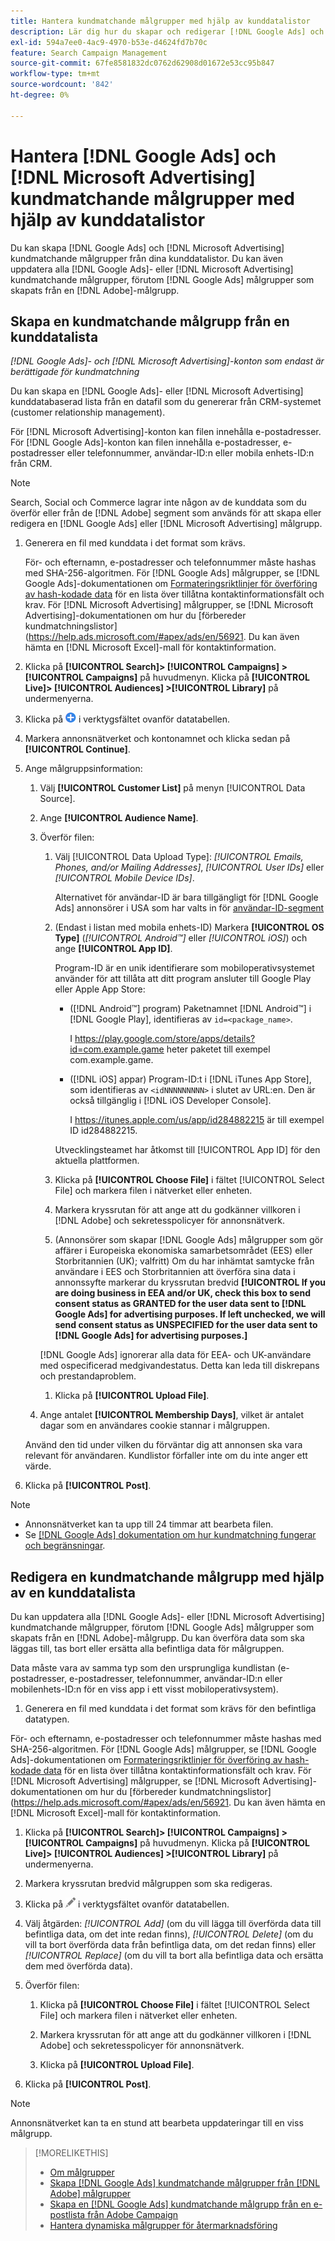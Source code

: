 ```yaml
---
title: Hantera kundmatchande målgrupper med hjälp av kunddatalistor
description: Lär dig hur du skapar och redigerar [!DNL Google Ads] och [!DNL Microsoft Advertising] kundmatchningar utifrån era kunddatalistor.
exl-id: 594a7ee0-4ac9-4970-b53e-d4624fd7b70c
feature: Search Campaign Management
source-git-commit: 67fe8581832dc0762d62908d01672e53cc95b847
workflow-type: tm+mt
source-wordcount: '842'
ht-degree: 0%

---
```


# Hantera [!DNL Google Ads] och [!DNL Microsoft Advertising] kundmatchande målgrupper med hjälp av kunddatalistor

Du kan skapa [!DNL Google Ads] och [!DNL Microsoft Advertising] kundmatchande målgrupper från dina kunddatalistor. Du kan även uppdatera alla [!DNL Google Ads]- eller [!DNL Microsoft Advertising] kundmatchande målgrupper, förutom [!DNL Google Ads] målgrupper som skapats från en [!DNL Adobe]-målgrupp.

## Skapa en kundmatchande målgrupp från en kunddatalista

*[!DNL Google Ads]- och [!DNL Microsoft Advertising]-konton som endast är berättigade för kundmatchning*

Du kan skapa en [!DNL Google Ads]- eller [!DNL Microsoft Advertising] kunddatabaserad lista från en datafil som du genererar från CRM-systemet (customer relationship management).

För [!DNL Microsoft Advertising]-konton kan filen innehålla e-postadresser. För [!DNL Google Ads]-konton kan filen innehålla e-postadresser, e-postadresser eller telefonnummer, användar-ID:n eller mobila enhets-ID:n från CRM.

>[!NOTE]
>
>Search, Social och Commerce lagrar inte någon av de kunddata som du överför eller från de [!DNL Adobe] segment som används för att skapa eller redigera en [!DNL Google Ads] eller [!DNL Microsoft Advertising] målgrupp.

1. Generera en fil med kunddata i det format som krävs.

   För- och efternamn, e-postadresser och telefonnummer måste hashas med SHA-256-algoritmen. <!-- Our UI says all, but GGL docs say don't hash user IDs and device IDs. --> För [!DNL Google Ads] målgrupper, se [!DNL Google Ads]-dokumentationen om [Formateringsriktlinjer för överföring av hash-kodade data](https://support.google.com/google-ads/answer/7476159) för en lista över tillåtna kontaktinformationsfält och krav. För [!DNL Microsoft Advertising] målgrupper, se [!DNL Microsoft Advertising]-dokumentationen om hur du [förbereder kundmatchningslistor](https://help.ads.microsoft.com/#apex/ads/en/56921. Du kan även hämta en [!DNL Microsoft Excel]-mall för kontaktinformation.

1. Klicka på **[!UICONTROL Search]> [!UICONTROL Campaigns] >[!UICONTROL Campaigns]** på huvudmenyn. Klicka på **[!UICONTROL Live]> [!UICONTROL Audiences] >[!UICONTROL Library]** på undermenyerna.

1. Klicka på ![Skapa](/help/search-social-commerce/assets/add.png "Skapa") i verktygsfältet ovanför datatabellen.

1. Markera annonsnätverket och kontonamnet och klicka sedan på **[!UICONTROL Continue]**.

1. Ange målgruppsinformation:

   1. Välj **[!UICONTROL Customer List]** på menyn [!UICONTROL Data Source].

   1. Ange **[!UICONTROL Audience Name]**.

   1. Överför filen:

      1. Välj [!UICONTROL Data Upload Type]: *[!UICONTROL Emails, Phones, and/or Mailing Addresses]*, *[!UICONTROL User IDs]* eller *[!UICONTROL Mobile Device IDs]*.

         Alternativet för användar-ID är bara tillgängligt för [!DNL Google Ads] annonsörer i USA som har valts in för [användar-ID-segment](https://support.google.com/google-ads/answer/9199250)

      1. (Endast i listan med mobila enhets-ID) Markera **[!UICONTROL OS Type]** (*[!UICONTROL Android™]* eller *[!UICONTROL iOS]*) och ange **[!UICONTROL App ID]**.

         Program-ID är en unik identifierare som mobiloperativsystemet använder för att tillåta att ditt program ansluter till Google Play eller Apple App Store:

         * ([!DNL Android™] program) Paketnamnet [!DNL Android™] i [!DNL Google Play], identifieras av `id=<package_name>`.

           I https://play.google.com/store/apps/details?id=com.example.game heter paketet till exempel com.example.game.

         * ([!DNL iOS] appar) Program-ID:t i [!DNL iTunes App Store], som identifieras av `<idNNNNNNNNN>` i slutet av URL:en. Den är också tillgänglig i [!DNL iOS Developer Console].

           I https://itunes.apple.com/us/app/id284882215 är till exempel ID id284882215.

         Utvecklingsteamet har åtkomst till [!UICONTROL App ID] för den aktuella plattformen.

      1. Klicka på **[!UICONTROL Choose File]** i fältet [!UICONTROL Select File] och markera filen i nätverket eller enheten.

      1. Markera kryssrutan för att ange att du godkänner villkoren i [!DNL Adobe] och sekretesspolicyer för annonsnätverk.

      1. (Annonsörer som skapar [!DNL Google Ads] målgrupper som gör affärer i Europeiska ekonomiska samarbetsområdet (EES) eller Storbritannien (UK); valfritt) Om du har inhämtat samtycke från användare i EES och Storbritannien att överföra sina data i annonssyfte markerar du kryssrutan bredvid **[!UICONTROL If you are doing business in EEA and/or UK, check this box to send consent status as GRANTED for the user data sent to [!DNL Google Ads] for advertising purposes. If left unchecked, we will send consent status as UNSPECIFIED for the user data sent to [!DNL Google Ads] for advertising purposes.]**

      [!DNL Google Ads] ignorerar alla data för EEA- och UK-användare med ospecificerad medgivandestatus. Detta kan leda till diskrepans och prestandaproblem.

      1. Klicka på **[!UICONTROL Upload File]**.

   1. Ange antalet **[!UICONTROL Membership Days]**, vilket är antalet dagar som en användares cookie stannar i målgruppen.

   Använd den tid under vilken du förväntar dig att annonsen ska vara relevant för användaren. Kundlistor förfaller inte om du inte anger ett värde.

1. Klicka på **[!UICONTROL Post]**.

>[!NOTE]
>
>* Annonsnätverket kan ta upp till 24 timmar att bearbeta filen.
>* Se [[!DNL Google Ads] dokumentation om hur kundmatchning fungerar och begränsningar](https://support.google.com/displayvideo/answer/9539301).

## Redigera en kundmatchande målgrupp med hjälp av en kunddatalista

Du kan uppdatera alla [!DNL Google Ads]- eller [!DNL Microsoft Advertising] kundmatchande målgrupper, förutom [!DNL Google Ads] målgrupper som skapats från en [!DNL Adobe]-målgrupp. Du kan överföra data som ska läggas till, tas bort eller ersätta alla befintliga data för målgruppen.

Data måste vara av samma typ som den ursprungliga kundlistan (e-postadresser, e-postadresser, telefonnummer, användar-ID:n eller mobilenhets-ID:n för en viss app i ett visst mobiloperativsystem).

1. Generera en fil med kunddata i det format som krävs för den befintliga datatypen.

För- och efternamn, e-postadresser och telefonnummer måste hashas med SHA-256-algoritmen. <!-- Our UI says all, but GGL docs say don't hash user IDs and device IDs. --> För [!DNL Google Ads] målgrupper, se [!DNL Google Ads]-dokumentationen om [Formateringsriktlinjer för överföring av hash-kodade data](https://support.google.com/google-ads/answer/7476159) för en lista över tillåtna kontaktinformationsfält och krav. För [!DNL Microsoft Advertising] målgrupper, se [!DNL Microsoft Advertising]-dokumentationen om hur du [förbereder kundmatchningslistor](https://help.ads.microsoft.com/#apex/ads/en/56921. Du kan även hämta en [!DNL Microsoft Excel]-mall för kontaktinformation.

1. Klicka på **[!UICONTROL Search]> [!UICONTROL Campaigns] >[!UICONTROL Campaigns]** på huvudmenyn. Klicka på **[!UICONTROL Live]> [!UICONTROL Audiences] >[!UICONTROL Library]** på undermenyerna.

1. Markera kryssrutan bredvid målgruppen som ska redigeras.

1. Klicka på ![Redigera](/help/search-social-commerce/assets/edit.png) i verktygsfältet ovanför datatabellen.

1. Välj åtgärden: *[!UICONTROL Add]* (om du vill lägga till överförda data till befintliga data, om det inte redan finns), *[!UICONTROL Delete]* (om du vill ta bort överförda data från befintliga data, om det redan finns) eller *[!UICONTROL Replace]* (om du vill ta bort alla befintliga data och ersätta dem med överförda data).

1. Överför filen:

   1. Klicka på **[!UICONTROL Choose File]** i fältet [!UICONTROL Select File] och markera filen i nätverket eller enheten.

   1. Markera kryssrutan för att ange att du godkänner villkoren i [!DNL Adobe] och sekretesspolicyer för annonsnätverk.

   1. Klicka på **[!UICONTROL Upload File]**.

1. Klicka på **[!UICONTROL Post]**.

>[!NOTE]
>
>Annonsnätverket kan ta en stund att bearbeta uppdateringar till en viss målgrupp.

>[!MORELIKETHIS]
>
>* [Om målgrupper](audience-about.md)
>* [Skapa [!DNL Google Ads] kundmatchande målgrupper från [!DNL Adobe] målgrupper](google-audience-from-adobe-audience.md)
>* [Skapa en [!DNL Google Ads] kundmatchande målgrupp från en e-postlista från Adobe Campaign](google-audience-from-campaign-email-list.md)
>* [Hantera dynamiska målgrupper för återmarknadsföring](audience-dynamic-remarketing-manage.md)

